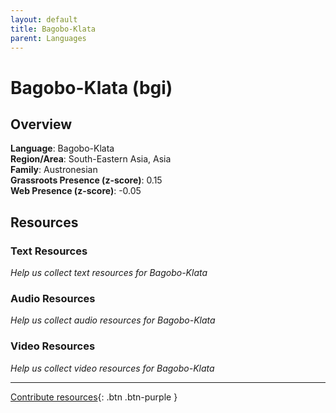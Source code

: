 ```yaml
---
layout: default
title: Bagobo-Klata
parent: Languages
---
```


# Bagobo-Klata (bgi)

## Overview

**Language**: Bagobo-Klata  
**Region/Area**: South-Eastern Asia, Asia  
**Family**: Austronesian  
**Grassroots Presence (z-score)**: 0.15  
**Web Presence (z-score)**: -0.05  

## Resources

### Text Resources
*Help us collect text resources for Bagobo-Klata*

### Audio Resources
*Help us collect audio resources for Bagobo-Klata*

### Video Resources
*Help us collect video resources for Bagobo-Klata*

---

[Contribute resources](https://forms.office.com/e/1SfLJx3u1r){: .btn .btn-purple }
